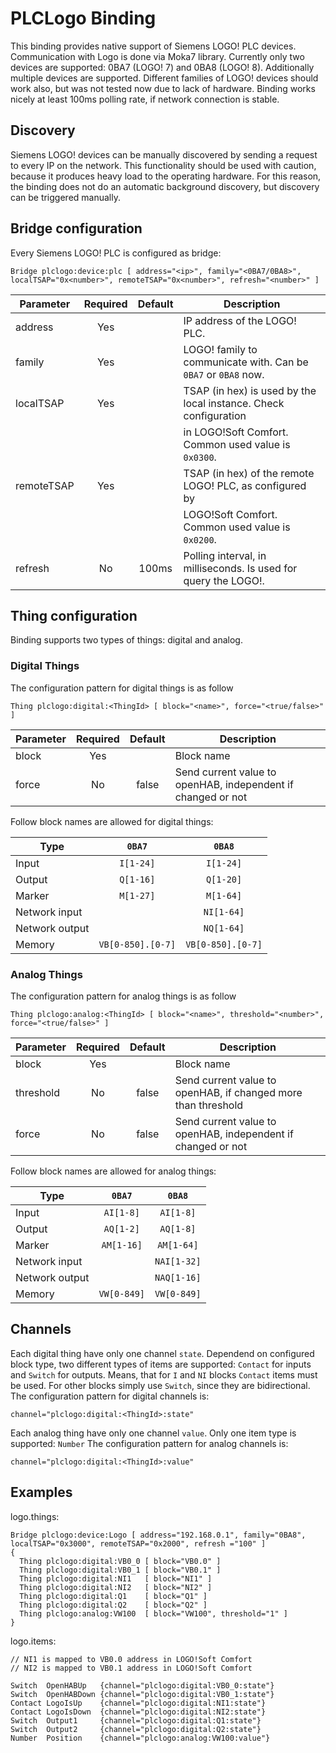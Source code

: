 # PLCLogo Binding

This binding provides native support of Siemens LOGO! PLC devices. Communication with Logo is done via Moka7 library.
Currently only two devices are supported: 0BA7 (LOGO! 7) and 0BA8 (LOGO! 8). Additionally multiple devices are supported.
Different families of LOGO! devices should work also, but was not tested now due to lack of hardware.
Binding works nicely at least 100ms polling rate, if network connection is stable.

## Discovery

Siemens LOGO! devices can be manually discovered by sending a request to every IP on the network.
This functionality should be used with caution, because it produces heavy load to the operating hardware.
For this reason, the binding does not do an automatic background discovery, but discovery can be triggered manually.

## Bridge configuration

Every Siemens LOGO! PLC is configured as bridge:

```
Bridge plclogo:device:plc [ address="<ip>", family="<0BA7/0BA8>", localTSAP="0x<number>", remoteTSAP="0x<number>", refresh="<number>" ]
```

| Parameter  | Required   | Default   | Description                                                      |
| ---------- | :--------: | :-------: | ---------------------------------------------------------------- |
| address    | Yes        |           | IP address of the LOGO! PLC.                                     |
| family     | Yes        |           | LOGO! family to communicate with. Can be `0BA7` or `0BA8` now.   |
| localTSAP  | Yes        |           | TSAP (in hex) is used by the local instance. Check configuration |
|            |            |           | in LOGO!Soft Comfort. Common used value is `0x0300`.             |
| remoteTSAP | Yes        |           | TSAP (in hex) of the remote LOGO! PLC, as configured by          |
|            |            |           | LOGO!Soft Comfort. Common used value is `0x0200`.                |
| refresh    | No         | 100ms     | Polling interval, in milliseconds. Is used for query the LOGO!.  |


## Thing configuration

Binding supports two types of things: digital and analog.

### Digital Things
The configuration pattern for digital things is as follow

```
Thing plclogo:digital:<ThingId> [ block="<name>", force="<true/false>" ]
```

| Parameter | Required   | Default   | Description                                                  |
| --------- | :--------: | :-------: | ------------------------------------------------------------ |
| block     | Yes        |           | Block name                                                   |
| force     | No         | false     | Send current value to openHAB, independent if changed or not |

Follow block names are allowed for digital things:

| Type           | `0BA7`              | `0BA8`              | 
| -------------- | :-----------------: | :---------------: |
| Input          | `I[1-24]`           | `I[1-24]`         |
| Output         | `Q[1-16]`           | `Q[1-20]`         |
| Marker         | `M[1-27]`           | `M[1-64]`         |
| Network input  |                     | `NI[1-64]`        |
| Network output |                     | `NQ[1-64]`        |
| Memory         | `VB[0-850].[0-7]`   | `VB[0-850].[0-7]` |

### Analog Things
The configuration pattern for analog things is as follow

```
Thing plclogo:analog:<ThingId> [ block="<name>", threshold="<number>", force="<true/false>" ]
```

| Parameter | Required   | Default   | Description                                                   |
| --------- | :--------: | :-------: | ------------------------------------------------------------- |
| block     | Yes        |           | Block name                                                    |
| threshold | No         | false     | Send current value to openHAB, if changed more than threshold |
| force     | No         | false     | Send current value to openHAB, independent if changed or not  |

Follow block names are allowed for analog things:

| Type           | `0BA7`        | `0BA8`      | 
| -------------- | :-----------: | :---------: |
| Input          | `AI[1-8]`     | `AI[1-8]`   |
| Output         | `AQ[1-2]`     | `AQ[1-8]`   |
| Marker         | `AM[1-16]`    | `AM[1-64]`  |
| Network input  |               | `NAI[1-32]` |
| Network output |               | `NAQ[1-16]` |
| Memory         | `VW[0-849]`   | `VW[0-849]` |

## Channels
Each digital thing have only one channel `state`. Dependend on configured block type,
two different types of items are supported: `Contact` for inputs and `Switch` for outputs.
Means, that for `I` and `NI` blocks `Contact` items must be used. For other blocks simply
use `Switch`, since they are bidirectional. The configuration pattern for digital channels is:

```
channel="plclogo:digital:<ThingId>:state"
```

Each analog thing have only one channel `value`. Only one item type is supported: `Number`
The configuration pattern for analog channels is:

```
channel="plclogo:digital:<ThingId>:value"
```

## Examples

logo.things:

```
Bridge plclogo:device:Logo [ address="192.168.0.1", family="0BA8", localTSAP="0x3000", remoteTSAP="0x2000", refresh ="100" ]
{
  Thing plclogo:digital:VB0_0 [ block="VB0.0" ]
  Thing plclogo:digital:VB0_1 [ block="VB0.1" ]
  Thing plclogo:digital:NI1   [ block="NI1" ]
  Thing plclogo:digital:NI2   [ block="NI2" ]
  Thing plclogo:digital:Q1    [ block="Q1" ]
  Thing plclogo:digital:Q2    [ block="Q2" ]
  Thing plclogo:analog:VW100  [ block="VW100", threshold="1" ]
}
```

logo.items:

```
// NI1 is mapped to VB0.0 address in LOGO!Soft Comfort 
// NI2 is mapped to VB0.1 address in LOGO!Soft Comfort 

Switch  OpenHABUp   {channel="plclogo:digital:VB0_0:state"}
Switch  OpenHABDown {channel="plclogo:digital:VB0_1:state"}
Contact LogoIsUp    {channel="plclogo:digital:NI1:state"}
Contact LogoIsDown  {channel="plclogo:digital:NI2:state"}
Switch  Output1     {channel="plclogo:digital:Q1:state"}
Switch  Output2     {channel="plclogo:digital:Q2:state"}
Number  Position    {channel="plclogo:analog:VW100:value"}
```
